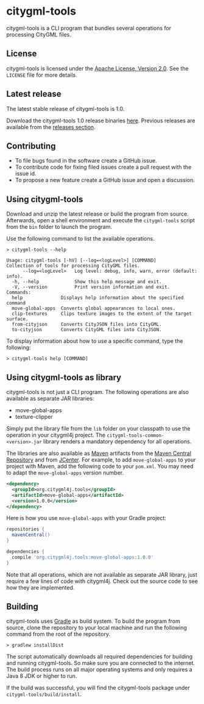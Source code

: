 # citygml-tools
citygml-tools is a CLI program that bundles several operations for processing
CityGML files.

## License
citygml-tools is licensed under the [Apache License, Version 2.0](http://www.apache.org/licenses/LICENSE-2.0). See the `LICENSE` file for more details.

## Latest release
The latest stable release of citygml-tools is 1.0.

Download the citygml-tools 1.0 release binaries [here](https://github.com/citygml4j/citygml-tools/releases/download/v1.0.0/citygml-tools-1.0.0.zip). Previous releases are available from the [releases section](https://github.com/citygml4j/citygml-tools/releases).

## Contributing
* To file bugs found in the software create a GitHub issue.
* To contribute code for fixing filed issues create a pull request with the issue id.
* To propose a new feature create a GitHub issue and open a discussion.

## Using citygml-tools
Download and unzip the latest release or build the program from source. Afterwards, open a shell environment and execute the `citygml-tools` script from the `bin` folder to launch the program.

Use the following command to list the available operations.

    > citygml-tools --help
    
    Usage: citygml-tools [-hV] [--log=<logLevel>] [COMMAND]
    Collection of tools for processing CityGML files.
          --log=<logLevel>   Log level: debug, info, warn, error (default: info).
      -h, --help             Show this help message and exit.
      -V, --version          Print version information and exit.
    Commands:
      help              Displays help information about the specified command
      move-global-apps  Converts global appearances to local ones.
      clip-textures     Clips texture images to the extent of the target surface.
      from-cityjson     Converts CityJSON files into CityGML.
      to-cityjson       Converts CityGML files into CityJSON.

To display information about how to use a specific command, type the
following:

    > citygml-tools help [COMMAND]

## Using citygml-tools as library
citygml-tools is not just a CLI program. The following operations are also available as separate JAR libraries:

* move-global-apps
* texture-clipper

Simply put the library file from the `lib` folder on your classpath to use the operation in your citygml4j project. The `citygml-tools-common-<version>.jar` library renders a mandatory dependency for all operations.

The libraries are also available as [Maven](http://maven.apache.org/) artifacts from the [Maven Central Repository](http://search.maven.org/#search%7Cga%7C1%7Ca%3A%22citygml4j%22) and from [JCenter](https://bintray.com/bintray/jcenter). For example, to add `move-global-apps` to your project with Maven, add the following code to your `pom.xml`. You may need to adapt the `move-global-apps` version number.

```xml
<dependency>
  <groupId>org.citygml4j.tools</groupId>
  <artifactId>move-global-apps</artifactId>
  <version>1.0.0</version>
</dependency>
```

Here is how you use `move-global-apps` with your Gradle project:

```gradle
repositories {
  mavenCentral()
}

dependencies {
  compile 'org.citygml4j.tools:move-global-apps:1.0.0'
}
```

Note that all operations, which are not available as separate JAR library, just require a few lines of code with citygml4j. Check out the source code to see how they are implemented.

## Building
citygml-tools uses [Gradle](https://gradle.org/) as build system. To build the program from source, clone the repository to your local machine and run the following command from the root of the repository. 

    > gradlew installDist
    
The script automatically downloads all required dependencies for building and running citygml-tools. So make sure you are connected to the internet. The build process runs on all major operating systems and only requires a Java 8 JDK or higher to run.

If the build was successful, you will find the citygml-tools package under `citygml-tools/build/install`.
